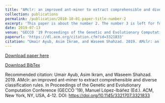 ```yaml
---
title: "AMclr: an improved ant-miner to extract comprehensible and diverse classification rules"
collection: publications
permalink: /publication/2010-10-01-paper-title-number-2
excerpt: 'This paper is about the number 2. The number 3 is left for future work.'
date: 2019-07-13
venue: "GECCO '19 Proceedings of the Genetic and Evolutionary Computation Conference"
paperurl: 'https://dl.acm.org/citation.cfm?id=3321833'
citation: "Umair Ayub, Asim Ikram, and Waseem Shahzad. 2019. AMclr: an improved ant-miner to extract comprehensible and diverse classification rules. In Proceedings of the Genetic and Evolutionary Computation Conference (GECCO '19), Manuel López-Ibáñez (Ed.). ACM, New York, NY, USA, 4-12. DOI: https://doi.org/10.1145/3321707.3321833"
---
```


[Download paper here](https://dl.acm.org/citation.cfm?id=3321833)

[Download BibTex](https://raw.githubusercontent.com/AsimIkram1/asimikram1.github.io/master/files/amclr.bib)

Recommended citation: Umair Ayub, Asim Ikram, and Waseem Shahzad. 2019. AMclr: an improved ant-miner to extract comprehensible and diverse classification rules. In Proceedings of the Genetic and Evolutionary Computation Conference (GECCO '19), Manuel López-Ibáñez (Ed.). ACM, New York, NY, USA, 4-12. DOI: https://doi.org/10.1145/3321707.3321833 